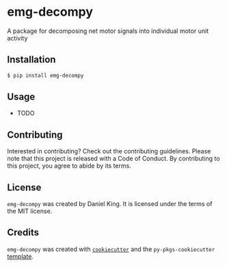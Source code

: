 # emg-decompy

A package for decomposing net motor signals into individual motor unit activity

## Installation

```bash
$ pip install emg-decompy
```

## Usage

- TODO

## Contributing

Interested in contributing? Check out the contributing guidelines. Please note that this project is released with a Code of Conduct. By contributing to this project, you agree to abide by its terms.

## License

`emg-decompy` was created by Daniel King. It is licensed under the terms of the MIT license.

## Credits

`emg-decompy` was created with [`cookiecutter`](https://cookiecutter.readthedocs.io/en/latest/) and the `py-pkgs-cookiecutter` [template](https://github.com/py-pkgs/py-pkgs-cookiecutter).
